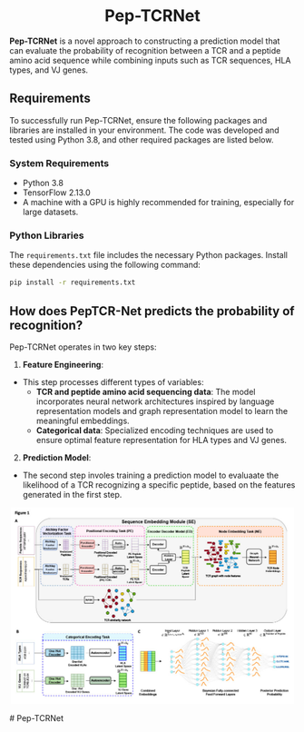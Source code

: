 <h1 align="center">
    Pep-TCRNet
</h1>

**Pep-TCRNet** is a novel approach to constructing a prediction model that can evaluate the probability of recognition between a TCR and a peptide amino acid sequence while combining inputs such as TCR sequences, HLA types, and VJ genes. 

## Requirements
To successfully run Pep-TCRNet, ensure the following packages and libraries are installed in your environment. The code was developed and tested using Python 3.8, and other required packages are listed below.

### System Requirements

- Python 3.8 
- TensorFlow 2.13.0
- A machine with a GPU is highly recommended for training, especially for large datasets.

### Python Libraries

The `requirements.txt` file includes the necessary Python packages. Install these dependencies using the following command:

```bash
pip install -r requirements.txt
```

## How does PepTCR-Net predicts the probability of recognition?
Pep-TCRNet operates in two key steps:
1. **Feature Engineering**:
- This step processes different types of variables:
  - **TCR and peptide amino acid sequencing data**: The model incorporates neural network architectures inspired by language representation models and graph representation model to learn the meaningful embeddings.
  - **Categorical data**: Specialized encoding techniques are used to ensure optimal feature representation for HLA types and VJ genes. 
2. **Prediction Model**:
- The second step involes training a prediction model to evaluaate the likelihood of a TCR recognizing a specific peptide, based on the features generated in the first step.

<p align="center"> <img src="figures/Pipeline.jpg" alt="Pep-TCRNet Pipeline" width="500"/> </p># Pep-TCRNet
